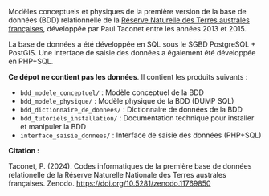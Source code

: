 Modèles conceptuels et physiques de la première version de la base de données (BDD) relationnelle de la [Réserve Naturelle des Terres australes françaises](https://reserves-naturelles.org/reserves/terres-australes-francaises/), développée par Paul Taconet entre les années 2013 et 2015.

La base de données a été développée en SQL sous le SGBD PostgreSQL + PostGIS. Une interface de saisie des données a également été développée en PHP+SQL.

**Ce dépot ne contient pas les données**. Il contient les produits suivants : 

- `bdd_modele_conceptuel/` : Modèle conceptuel de la BDD
- `bdd_modele_physique/` : Modèle physique de la BDD (DUMP SQL)
- `bdd_dictionnaire_de_donnees/` : Dictionnaire de données de la BDD
- `bdd_tutoriels_installation/` :  Documentation technique pour installer et manipuler la BDD
- `interface_saisie_donnees/` : Interface de saisie des données (PHP+SQL)

**Citation :** 

Taconet, P. (2024). Codes informatiques de la première base de données relationelle de la Réserve Naturelle Nationale des Terres australes françaises. Zenodo. https://doi.org/10.5281/zenodo.11769850
